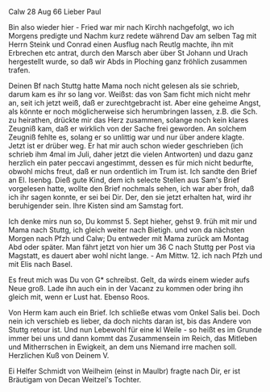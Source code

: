  Calw 28 Aug 66
Lieber Paul

Bin also wieder hier - Fried war mir nach Kirchh nachgefolgt, wo ich Morgens predigte und Nachm kurz redete während Dav am selben Tag mit Herrn Steink und Conrad einen Ausflug nach Reutlg machte, ihn mit Erbrechen etc antrat, durch den Marsch aber über St Johann und Urach hergestellt wurde, so daß wir Abds in Ploching ganz fröhlich zusammen trafen.

Deinen Bf nach Stuttg hatte Mama noch nicht gelesen als sie schrieb, darum kam es ihr so lang vor. Weißst: das von Sam ficht mich nicht mehr an, seit ich jetzt weiß, daß er zurechtgebracht ist. Aber eine geheime Angst, als könnte er noch möglicherweise sich herumbringen lassen, z.B. die Sch. zu heirathen, drückte mir das Herz zusammen, solange noch kein klares Zeugniß kam, daß er wirklich von der Sache frei geworden. An solchem Zeugniß fehlte es, solang er so unlittig war und nur über andere klagte. Jetzt ist er drüber weg. Er hat mir auch schon wieder geschrieben (ich schrieb ihm 4mal im Juli, daher jetzt die vielen Antworten) und dazu ganz herzlich ein pater peccavi angestimmt, dessen es für mich nicht bedurfte, obwohl michs freut, daß er nun ordentlich im Trum ist. Ich sandte den Brief an El. Isenbg. Dieß gute Kind, dem ich selecte Stellen aus Sam's Brief vorgelesen hatte, wollte den Brief nochmals sehen, ich war aber froh, daß ich ihr sagen konnte, er sei bei Dir. Der, den sie jetzt erhalten hat, wird ihr beruhigender sein. Ihre Kisten sind am Samstag fort.

Ich denke mirs nun so, Du kommst 5. Sept hieher, gehst 9. früh mit mir und Mama nach Stuttg, ich gleich weiter nach Bietigh. und von da nächsten Morgen nach Pfzh und Calw; Du entweder mit Mama zurück am Montag Abd oder später. Man fährt jetzt von hier um 36 C nach Stuttg per Post via Magstatt, es dauert aber wohl nicht lange. - Am Mittw. 12. ich nach Pfzh und mit Elis nach Basel.

Es freut mich was Du von G<utscher>* schreibst. Gelt, da wirds einem wieder aufs Neue groß. Lade ihn auch ein in der Vacanz zu kommen oder bring ihn gleich mit, wenn er Lust hat. Ebenso Roos.

Von Herm kam auch ein Brief. Ich schließe etwas vom Onkel Salis bei. Doch nein ich verschieb es lieber, da doch nichts daran ist, bis das Andere von Stuttg retour ist. Und nun Lebewohl für eine kl Weile - so heißt es im Grunde immer bei uns und dann kommt das Zusammensein im Reich, das Mitleben und Mitherrschen in Ewigkeit, an dem uns Niemand irre machen soll. 
 Herzlichen Kuß von
 Deinem V.

Ei Helfer Schmidt von Weilheim (einst in Maulbr) fragte nach Dir, er ist Bräutigam von Decan Weitzel's Tochter.
